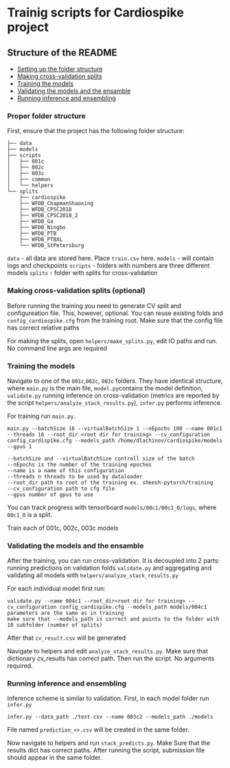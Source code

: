 # Trainig scripts for Cardiospike project

## Structure of the README

- [Setting up the folder structure](#Proper-folder-structure)
- [Making cross-validation splits](#Making-cross-validation-splits)
- [Training the models](#Training-the-models)
- [Validating the models and the ensamble](#Validating-the-models-and-the-ensamble)
- [Running inference and ensembling](#Running-inference-and-ensembling)

### Proper folder structure
First, ensure that the project has the following folder structure:

```
├── data
├── models
├── scripts
│   ├── 001c
│   ├── 002c
│   ├── 003c
│   ├── common
│   └── helpers
└── splits
    ├── cardiospike
    ├── WFDB_ChapmanShaoxing
    ├── WFDB_CPSC2018
    ├── WFDB_CPSC2018_2
    ├── WFDB_Ga
    ├── WFDB_Ningbo
    ├── WFDB_PTB
    ├── WFDB_PTBXL
    └── WFDB_StPetersburg
```

`data` - all data are stored here. Place `train.csv` here.
`models` - will contain logs and checkpoints
`scripts` - folders with numbers are three different models
`splits` - folder with splits for cross-validation

### Making cross-validation splits (optional)
Before running the training you need to generate CV split and configureation file. This, however, optional. You can reuse existing folds and `config_cardiospike.cfg` from the training root. Make sure that the config file has correct relative paths

For making the splits, open `helpers/make_splits.py`, edit IO paths and run. No command line args are required

### Training the models

Navigate to one of the `001c`,`002c`, `003c` folders. They have identical structure, where `main.py` is the main file, `model.py`contains the model definition, `validate.py` running inference on cross-validation (metrics are reported by the script `helpers/analyze_stack_results.py`), `infer.py` performs inference.

For training run `main.py`.
```
main.py --batchSize 16 --virtualBatchSize 1 --nEpochs 100 --name 001c1 --threads 16 --root_dir <root dir for training> --cv_configuration config_cardispike.cfg --models_path /home/dlachinov/cardiospike/models --gpus 1

--batchSize and --virtualBatchSize controll size of the batch
--nEpochs is the number of the training epoches
--name is a name of this configuration
--threads n threads to be used by dataloader
--root_dir path to root of the training ex. sheesh-pytorch/training
--cv_configuration path to cfg file
--gpus number of gpus to use
```
You can track progress with tensorboard `models/00c1/00c1_0/logs`, where `00c1_0` is a split.


Train each of 001c, 002c, 003c models

### Validating the models and the ensamble
After the training, you can run cross-validation. It is decoupled into 2 parts: running predictions on validation folds `validate.py` and aggregating and validating all models with `helpers/analyze_stack_results.py`

For each individual model first run:
```
validate.py --name 004c1 --root_dir<root dir for training> --cv_configuration config_cardispike.cfg --models_path models/004c1
parameters are the same as in training
make sure that --models_path is correct and points to the folder with 10 subfolder (number of splits)
```
After that `cv_result.csv` will be generated

Navigate to helpers and edit `analyze_stack_results.py`. Make sure that dictionary cv_results has correct path. Then run the script. No arguments required.

### Running inference and ensembling

Inference scheme is similar to validation.
First, in each model folder run `infer.py`

```
infer.py --data_path ./test.csv --name 003c2 --models_path ./models
```

File named `prediction_<>.csv` will be created in the same folder.

Now navigate to helpers and run `stack_predicts.py`. Make Sure that the results dict has correct paths.
After running the script, submission file should appear in the same folder.

